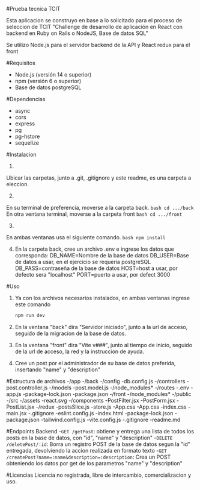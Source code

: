 #Prueba tecnica TCIT

Esta aplicacion se construyo en base a lo solicitado para el proceso de seleccion de  TCIT "Challenge de desarrollo de aplicación en React con backend en Ruby on Rails o NodeJS, Base de datos SQL"

Se utilizo Node.js para el servidor backend de la API y React redux para el front

#Requisitos
- Node.js (versión 14 o superior)
- npm (versión 6 o superior)
- Base de datos postgreSQL

#Dependencias

- async
- cors
- express
- pg
- pg-hstore
- sequelize

#Instalacion 

1. 
Ubicar las carpetas, junto a .git, .gitignore y este readme, es una carpeta a eleccion.

2. 
En su terminal de preferencia, moverse a la carpeta back.
    ```bash
    cd .../back
    ```
En otra ventana terminal, moverse a la carpeta front
    ```bash
    cd .../front
    ```

3.
En ambas ventanas usa el siguiente comando.
    ```bash
    npm install
    ```

4. En la carpeta back, cree un archivo .env e ingrese los datos que corresponda:
DB_NAME=Nombre de la base de datos
DB_USER=Base de datos a usar, en el ejercicio se requeria postgreSQL
DB_PASS=contraseña de la base de datos
HOST=host a usar, por defecto sera "localhost"
PORT=puerto a usar, por defect 3000

#Uso

1. Ya con los archivos necesarios instalados, en ambas ventanas ingrese este comando
    ```bash
    npm run dev
    ```
2. En la ventana "back" dira "Servidor iniciado", junto a la url de acceso, seguido de la migracion de la base de datos.

3. En la ventana "front" dira "Vite v###", junto al tiempo de inicio, seguido de la url de acceso, la red y la instruccion de ayuda.

4. Cree un post por el administrador de su base de datos preferida, insertando "name" y "description"

#Estructura de archivos
-/app
    -/back
        -/config
            -db.config.js
        -/controllers
            -post.controller.js
        -/models
            -post.model.js
        -/node_modules*
        -/routes
        -.env
        -app.js
        -package-lock.json
        -package.json
    -/front
        -/node_modules*
        -/public
        -/src
            -/assets
                -react.svg
            -/components
                -PostFilter.jsx
                -PostForm.jsx
                -PostList.jsx
            -/redux
                -postsSlice.js
                -store.js
            -App.css
            -App.css
            -index.css
            -main.jsx
        -.gitignore
        -eslint.config.js
        -index.html
        -package-lock.json
        -package.json
        -tailwind.config.js
        -vite.config.js
    -.gitignore
    -readme.md


#Endpoints Backend
-`GET /getPost`: obtiene y entrega una lista de todos los posts en la base de datos, con "id", "name" y "description"
-`DELETE /deletePost/:id`: Borra un registro POST de la base de datos segun la "id" entregada, devolviendo la accion realizada en formato texto
-`GET /createPost?name=:name&description=:description`: Crea un POST obteniendo los datos por get de los parametros "name" y "description"

#Licencias
Licencia no registrada, libre de intercambio, comercializacion y uso.